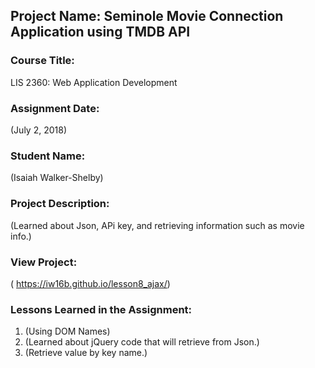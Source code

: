 ## Project Name:  Seminole Movie Connection Application using TMDB API

### Course Title:
LIS 2360:  Web Application Development

### Assignment Date:  
(July 2, 2018)

### Student Name:  
(Isaiah Walker-Shelby)

### Project Description:
(Learned about Json, APi key, and retrieving information such as movie info.)

### View Project:
( https://iw16b.github.io/lesson8_ajax/)

### Lessons Learned in the Assignment:
1. (Using DOM Names)
2. (Learned about jQuery code that will retrieve from Json.)
3. (Retrieve value by key name.)
